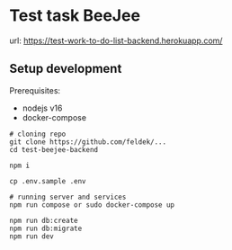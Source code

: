 # Test task BeeJee

url: https://test-work-to-do-list-backend.herokuapp.com/
## Setup development

Prerequisites:

- nodejs v16
- docker-compose

```
# cloning repo
git clone https://github.com/feldek/...
cd test-beejee-backend

npm i

cp .env.sample .env

# running server and services
npm run compose or sudo docker-compose up

npm run db:create
npm run db:migrate
npm run dev
```



